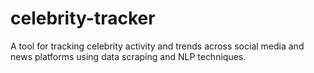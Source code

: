 # celebrity-tracker
A tool for tracking celebrity activity and trends across social media and news platforms using data scraping and NLP techniques.

